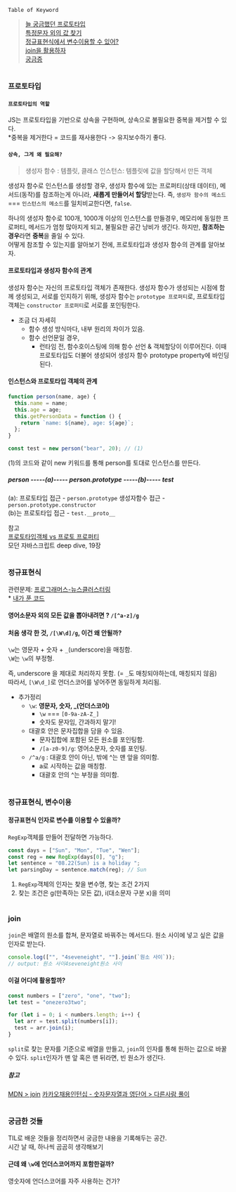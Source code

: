 `Table of Keyword`

> [늘 궁금했던 프로토타입](#프로토타입)  
> [특정문자 외의 값 찾기](#정규표현식)  
> [정규표현식에서 변수이용할 수 있어?](#정규표현식-변수이용)  
> [join을 활용하자](#join)  
> [궁금증](궁금한-것들)

#

### 프로토타입

#### `프로토타입의 역할`

JS는 프로토타입을 기반으로 상속을 구현하며, 상속으로 불필요한 중복을 제거할 수 있다.  
\*중복을 제거한다 = 코드를 재사용한다 -> 유지보수하기 좋다.

#### `상속, 그게 왜 필요해?`

> 생성자 함수 : 템플릿, 클래스
> 인스턴스: 템플릿에 값을 할당해서 만든 객체

생성자 함수로 인스턴스를 생성할 경우, 생성자 함수에 있는 프로퍼티(상태 데이터), 메서드(동작)를 참조하는게 아니라, **새롭게 만들어서 할당**받는다.
즉, `생성자 함수의 메소드` === `인스턴스의 메소드`를 일치비교한다면, `false`.

하나의 생성자 함수로 100개, 1000개 이상의 인스턴스를 만들경우, 메모리에 동일한 프로퍼티, 메서드가 엄청 많아지게 되고, 불필요한 공간 낭비가 생긴다.
하지만, **참조하는 경우**라면 **중복**을 줄일 수 있다.  
어떻게 참조할 수 있는지를 알아보기 전에, 프로토타입과 생성자 함수의 관계를 알아보자.

#### 프로토타입과 생성자 함수의 관계

생성자 함수는 자신의 프로토타입 객체가 존재한다.
생성자 함수가 생성되는 시점에 함께 생성되고,
서로를 인지하기 위해, 생성자 함수는 `prototype 프로퍼티`로,
프로토타입 객체는 `constructor 프로퍼티`로 서로를 포인팅한다.

- 조금 더 자세히
  - 함수 생성 방식마다, 내부 원리의 차이가 있음.
  - 함수 선언문일 경우,
    - 런타임 전, 함수호이스팅에 의해 함수 선언 & 객체할당이 이루어진다.
      이때 프로토타입도 더불어 생성되어 생성자 함수 prototype property에 바인딩된다.

#### 인스턴스와 프로토타입 객체의 관계

```javascript
function person(name, age) {
  this.name = name;
  this.age = age;
  this.getPersonData = function () {
    return `name: ${name}, age: ${age}`;
  };
}

const test = new person("bear", 20); // (1)
```

(1)의 코드와 같이 new 키워드를 통해 person를 토대로 인스턴스를 만든다.

##### person -----(a)----- person.prototype -----(b)----- test

(a): 프로토타입 접근 - `person.prototype` 생성자함수 접근 - `person.prototype.constructor`  
(b)는 프로토타입 접근 - `test.__proto__`

참고  
[프로토타입객체 vs 프로토 프로퍼티](https://www.youtube.com/watch?v=wT1Bl5uV27Y)  
모던 자바스크립트 deep dive, 19장

#

### 정규표현식

관련문제: [프로그래머스-뉴스클러스터링](https://programmers.co.kr/learn/courses/30/lessons/17677)  
\* [내가 푼 코드](https://github.com/live-small/problem-solving-/blob/main/programmers/Lv2/%EB%89%B4%EC%8A%A4%ED%81%B4%EB%9F%AC%EC%8A%A4%ED%84%B0%EB%A7%81.js)

#### 영어소문자 외의 모든 값을 뽑아내려면 ? `/[^a-z]/g`

#### 처음 생각 한 것, `/[\W\d]/g`, 이건 왜 안될까?

`\w`는 영문자 + 숫자 + `_`(underscore)을 매칭함.  
`\W`는 `\w`의 부정형.

즉, underscore 을 제대로 처리하지 못함. (= `_`도 매칭되야하는데, 매칭되지 않음)  
따라서, `[\W\d_]`로 언더스코어를 넣어주면 동일하게 처리됨.

- 추가정리
  - `\w`: **영문자, 숫자, \_(언더스코어)**
    - `\w` === `[0-9a-zA-Z_]`
    - 숫자도 문자임, 간과하지 말기!
  - 대괄호 안은 문자집합을 담을 수 있음.
    - 문자집합에 포함된 모든 원소를 포인팅함.
    - `/[a-z0-9]/g`: 영어소문자, 숫자를 포인팅.
  - `/^a/g` : 대괄호 안이 아닌, 밖에 ^는 맨 앞을 의미함.
    - a로 시작하는 값을 매칭함.
    - 대괄호 안의 ^는 부정을 의미함.

#

### 정규표현식, 변수이용

#### 정규표현식 인자로 변수를 이용할 수 있을까?

`RegExp`객체를 만들어 전달하면 가능하다.

```javascript
const days = ["Sun", "Mon", "Tue", "Wen"];
const reg = new RegExp(days[0], "g");
let sentence = "08.22(Sun) is a holiday ";
let parsingDay = sentence.match(reg); // Sun
```

1. `RegExp`객체의 인자는 찾을 변수명, 찾는 조건 2가지
2. 찾는 조건은 g(만족하는 모든 값), i(대소문자 구분 x)을 의미

#

### join

`join`은 배열의 원소를 합쳐, 문자열로 바꿔주는 메서드다.
원소 사이에 넣고 싶은 값을 인자로 받는다.

```javascript
console.log(["", "4seveneight", ""].join(`원소 사이`));
// output: 원소 사이4seveneight원소 사이
```

#### 이걸 어디에 활용할까?

```javascript
const numbers = ["zero", "one", "two"];
let test = "onezero3two";

for (let i = 0; i < numbers.length; i++) {
  let arr = test.split(numbers[i]);
  test = arr.join(i);
}
```

`split`로 찾는 문자를 기준으로 배열을 만들고, `join`의 인자를 통해 원하는 값으로 바꿀 수 있다.
`split`인자가 맨 앞 혹은 맨 뒤라면, 빈 원소가 생긴다.

##### 참고

[MDN > join](https://developer.mozilla.org/ko/docs/Web/JavaScript/Reference/Global_Objects/Array/join)
[카카오채용인턴십 - 숫자문자열과 영단어 > 다른사람 풀이](https://programmers.co.kr/learn/courses/30/lessons/81301/solution_groups?language=javascript)

#

### 궁금한 것들

TIL로 배운 것들을 정리하면서 궁금한 내용을 기록해두는 공간.  
시간 날 때, 하나씩 곰곰히 생각해보기

#### 근데 왜 `\w`에 언더스코어까지 포함한걸까?

영숫자에 언더스코어를 자주 사용하는 건가?
